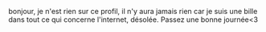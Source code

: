 bonjour, je n'est rien sur ce profil, il n'y aura jamais rien car je suis une bille dans tout ce qui concerne l'internet, désolée. Passez une bonne journée<3
